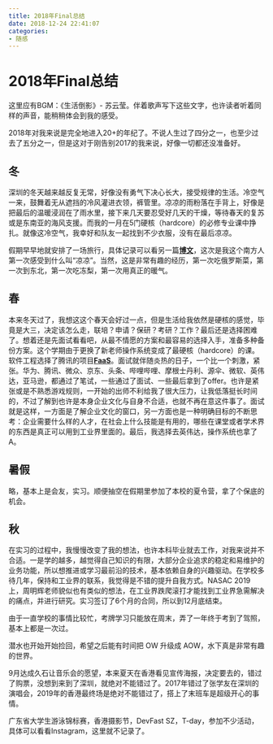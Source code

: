 ```yaml
---
title: 2018年Final总结
date: 2018-12-24 22:41:07
categories: 
- 随感
---
```


# 2018年Final总结

这里应有BGM：《生活倒影》- 苏云莹。伴着歌声写下这些文字，也许读者听着同样的声音，能稍稍体会到我的感受。

2018年对我来说是完全地进入20+的年纪了。不说人生过了四分之一，也至少过去了五分之一，但是这对于刚告别2017的我来说，好像一切都还没准备好。

<!-- more -->


## 冬

深圳的冬天越来越反复无常，好像没有勇气下决心长大，接受规律的生活。冷空气一来，鼓舞着无从遮挡的冷风灌进衣领，裤管里。凉凉的雨粉落在手背上，好像是把最后的温暖浸润在了雨水里，接下来几天要忍受好几天的干燥，等待春天的复苏或是东南亚的海风支援。而我的一月在5门硬核（hardcore）的必修专业课中挣扎。就像这冷空气，我幸好和队友一起找到不少衣服，没有在最后凉凉。

假期早早地就安排了一场旅行，具体记录可以看另一篇[**博文**](https://liziwl.cn/2018/01/30/travelogue-HAERBIN/)，这次是我这个南方人第一次感受到什么叫“凉凉”。当然，这是非常有趣的经历，第一次吃俄罗斯菜，第一次到东北，第一次吃冻梨，第一次用真正的暖气。

## 春

本来冬天过了，我想这这个春天会好过一点，但是生活给我依然是硬核的感觉，毕竟是大三，决定该怎么走，联培？申请？保研？考研？工作？最后还是选择困难了。想着还是先面试看看吧，从最不情愿的方案和最容易的选择入手，准备多种备份方案。这个学期由于更换了新老师操作系统变成了最硬核（hardcore）的课。软件工程选择了腾讯的项目[**FaaS**](https://github.com/liziwl/faas)。面试就伴随炎热的日子，一个比一个刺激，紧张。华为、腾讯、微众、京东、头条、哔哩哔哩、摩根士丹利、源伞、微软、英伟达，亚马逊，都通过了笔试，一些通过了面试、一些最后拿到了offer。也许是紧张或是不熟悉游戏规则，一开始的出师不利给我了很大压力，让我低落挺长时间的，不过了解到也许是本身企业文化与自身不合适，也就不再在意这件事了。面试就是这样，一方面是了解企业文化的窗口，另一方面也是一种明确目标的不断思考：企业需要什么样的人才，在社会上什么技能是有用的，哪些在课堂或者学术界的东西是真正可以用到工业界里面的。最后，我选择去英伟达，操作系统也拿了A。

## 暑假

略，基本上是会友，实习。顺便抽空在假期里参加了本校的夏令营，拿了个保底的机会。

## 秋

在实习的过程中，我慢慢改变了我的想法，也许本科毕业就去工作，对我来说并不合适。一是学的越多，越觉得自己知识的有限，大部分企业追求的稳定和易维护的业务功能，所以想推进或学习最前沿的技术，基本依赖自身的兴趣驱动。在学校多待几年，保持和工业界的联系，我觉得是不错的提升自我方式。NASAC 2019 上，周明辉老师貌似也有类似的想法，在工业界跌爬滚打才能找到工业界急需解决的痛点，并进行研究。实习签订了6个月的合同，所以到12月底结束。

由于一直学校的事情比较忙，考牌学习只能放在周末，弄了一年终于考到了驾照，基本上都是一次过。

潜水也开始开始捡回，希望之后能有时间把 OW 升级成 AOW，水下真是非常有趣的世界。

9月达成久石让音乐会的愿望，本来夏天在香港看见宣传海报，决定要去的，错过了购票，没想到来到了深圳，就绝对不能错过了。2017年错过了张学友在深圳的演唱会，2019年的香港最终场是绝对不能错过了，搭上了末班车是超级开心的事情。

广东省大学生游泳锦标赛，香港摄影节，DevFast SZ，T-day，参加不少活动，具体可以看看Instagram，这里就不记录了。

